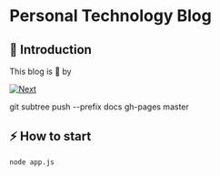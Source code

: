 # Personal Technology Blog

## 📄 Introduction

This blog is 🚀 by

[![Next](https://assets.zeit.co/image/upload/v1538361091/repositories/next-js/next-js.png)](https://nextjs.org)

git subtree push --prefix docs gh-pages master

## ⚡️ How to start

`node app.js`
